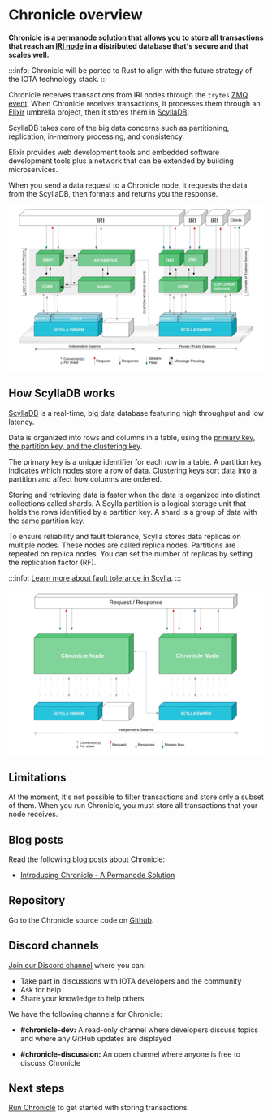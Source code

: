 # Chronicle overview

**Chronicle is a permanode solution that allows you to store all transactions that reach an [IRI node](root://node-software/0.1/iri/introduction/overview.md) in a distributed database that's secure and that scales well.**

:::info:
Chronicle will be ported to Rust to align with the future strategy of the IOTA technology stack.
:::

Chronicle receives transactions from IRI nodes through the `trytes` [ZMQ event](root://node-software/0.1/iri/references/zmq-events.md). When Chronicle receives transactions, it processes them through an [Elixir](https://elixir-lang.org/) umbrella project, then it stores them in [ScyllaDB](https://www.scylladb.com/).

ScyllaDB takes care of the big data concerns such as partitioning, replication, in-memory processing, and consistency.

Elixir provides web development tools and embedded software development tools plus a network that can be extended by building microservices.

When you send a data request to a Chronicle node, it requests the data from the ScyllaDB, then formats and returns you the response.

![Chronicle architecture](../images/architecture.png)

## How ScyllaDB works

[ScyllaDB](https://docs.scylladb.com/using-scylla/) is a real-time, big data database featuring high throughput and low latency.

Data is organized into rows and columns in a table, using the [primary key, the partition key, and the clustering key](http://sudotutorials.com/how-to-guides/cassandra/cassandra-primary-key-cluster-key-partition-key.html).

The primary key is a unique identifier for each row in a table. A partition key indicates which nodes store a row of data. Clustering keys sort data into a partition and affect how columns are ordered.

Storing and retrieving data is faster when the data is organized into distinct collections called shards. A Scylla partition is a logical storage unit that holds the rows identified by a partition key. A shard is a group of data with the same partition key. 

To ensure reliability and fault tolerance, Scylla stores data replicas on multiple nodes. These nodes are called replica nodes. Partitions are repeated on replica nodes. You can set the number of replicas by setting the replication factor (RF).

:::info:
[Learn more about fault tolerance in Scylla](https://docs.scylladb.com/architecture/architecture-fault-tolerance/).
:::

![Data flow in Chronicle](../images/dataflow.png)

## Limitations

At the moment, it's not possible to filter transactions and store only a subset of them. When you run Chronicle, you must store all transactions that your node receives.

## Blog posts

Read the following blog posts about Chronicle:

- [Introducing Chronicle - A Permanode Solution](https://blog.iota.org/introducing-chronicle-a-permanode-solution-8e506a2e0813)

## Repository

Go to the Chronicle source code on [Github](https://github.com/iotaledger/chronicle).

## Discord channels

[Join our Discord channel](https://discord.iota.org) where you can:

- Take part in discussions with IOTA developers and the community
- Ask for help
- Share your knowledge to help others

We have the following channels for Chronicle:

- **#chronicle-dev:** A read-only channel where developers discuss topics and where any GitHub updates are displayed

- **#chronicle-discussion:** An open channel where anyone is free to discuss Chronicle

## Next steps

[Run Chronicle](../how-to-guides/get-started.md) to get started with storing transactions.
